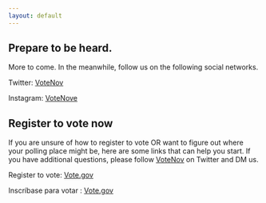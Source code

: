 ```yaml
---
layout: default
---
```


## Prepare to be heard.

More to come. In the meanwhile, follow us on the following social networks. 

Twitter: [VoteNov](https://twitter.com/VoteNov)

Instagram: [VoteNove](https://instagram.com/VoteNove)

## Register to vote now
If you are unsure of how to register to vote OR want to figure out where your polling place might be, here are some links that can help you start. If you have additional questions, please follow [VoteNov](https://twitter.com/VoteNov) on Twitter and DM us. 

Register to vote: [Vote.gov](https://vote.gov/)

Inscríbase para votar : [Vote.gov](https://vote.gov/es/)
